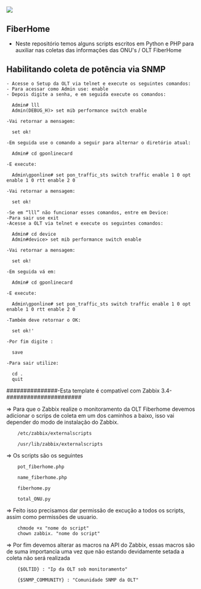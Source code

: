 # ![](https://iconape.com/wp-content/files/ix/351536/svg/351536.svg)

## FiberHome

- Neste repositório temos alguns scripts escritos em Python e PHP para auxiliar nas coletas das informações das ONU's / OLT FiberHome

## Habilitando coleta de potência via SNMP

    - Acesse o Setup da OLT via telnet e execute os seguintes comandos:
    - Para acessar como Admin use: enable 
    - Depois digite a senha, e em seguida execute os comandos:
    
      Admin# lll
      Admin(DEBUG_H)> set mib performance switch enable
      
    -Vai retornar a mensagem:
    
      set ok!
      
    -Em seguida use o comando a seguir para alternar o diretório atual:
    
      Admin# cd gponlinecard
      
    -E execute:
    
      Admin\gponline# set pon_traffic_sts switch traffic enable 1 0 opt enable 1 0 rtt enable 2 0
      
    -Vai retornar a mensagem:
    
      set ok!
      
    -Se em “lll” não funcionar esses comandos, entre em Device:
    -Para sair use exit
    -Acesse a OLT via telnet e execute os seguintes comandos:
    
      Admin# cd device
      Admin#device> set mib performance switch enable
      
    -Vai retornar a mensagem:
    
      set ok!
      
    -Em seguida vá em:
    
      Admin# cd gponlinecard
      
    -E execute:
    
      Admin\gponline# set pon_traffic_sts switch traffic enable 1 0 opt enable 1 0 rtt enable 2 0
    
    -Também deve retornar o OK:
    
      set ok!'
      
    -Por fim digite : 
    
      save
      
    -Para sair utilize: 
      
      cd .
      quit



###############-Esta template é compatível com Zabbix 3.4-######################

=> Para que o Zabbix realize o monitoramento da OLT Fiberhome devemos adicionar
   o scrips de coleta em um dos caminhos a baixo, isso vai depender do modo de 
   instalação do Zabbix.

        /etc/zabbix/externalscripts
        
        /usr/lib/zabbix/externalscripts

=> Os scripts são os seguintes 
        

        pot_fiberhome.php
        
        name_fiberhome.php
        
        fiberhome.py
        
        total_ONU.py

=> Feito isso precisamos dar permissão de excução a todos os scripts, assim como
   permissões de usuario.

        chmode +x "nome do script"
        chown zabbix. "nome do script"

=> Por fim devemos alterar as macros na API do Zabbix, essas macros são de suma
   importancia uma vez que não estando devidamente setada a coleta não será
   realizada

        {$OLTID} : "Ip da OLT sob monitoramento"
        
        {$SNMP_COMMUNITY} : "Comunidade SNMP da OLT"


​        

